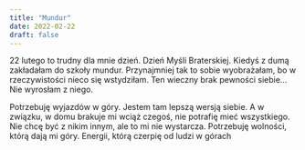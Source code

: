 ```yaml
---
title: "Mundur"
date: 2022-02-22
draft: false
---
```


22 lutego to trudny dla mnie dzień. Dzień Myśli Braterskiej. Kiedyś z dumą zakładałam do szkoły mundur. Przynajmniej tak to sobie wyobrażałam, bo w rzeczywistości nieco się wstydziłam. Ten wieczny brak pewności siebie... Nie wyrosłam z niego.

Potrzebuję wyjazdów w góry. Jestem tam lepszą wersją siebie. A w związku, w domu brakuje mi wciąż czegoś, nie potrafię mieć wszystkiego. Nie chcę być z nikim innym, ale to mi nie wystarcza. Potrzebuję wolności, którą dają mi góry. Energii, którą czerpię od ludzi w górach
